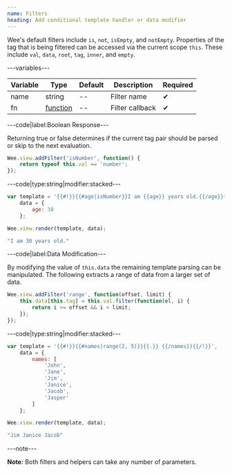 ```yaml
---
name: Filters
heading: Add conditional template handler or data modifier
---
```


Wee's default filters include `is`, `not`, `isEmpty`, and `notEmpty`. Properties of the tag that is being filtered can be accessed via the current scope `this`. These include `val`, `data`, `root`, `tag`, `inner`, and `empty`.

---variables---

| Variable | Type | Default | Description | Required |
| -- | -- | -- | -- | -- |
| name | string | -- | Filter name | ✔ |
| fn | [function](/script/#functions) | -- | Filter callback | ✔ |

---code|label:Boolean Response---

Returning true or false determines if the current tag pair should be parsed or skip to the next evaluation.

```javascript
Wee.view.addFilter('isNumber', function() {
	return typeof this.val == 'number';
});
```

---code|type:string|modifier:stacked---

```javascript
var template = '{{#!}}{{#age|isNumber}}I am {{age}} years old.{{/age}}{{/!}}',
	data = {
		age: 30
	};

Wee.view.render(template, data);
```

```javascript
"I am 30 years old."
```

---code|label:Data Modification---

By modifying the value of `this.data` the remaining template parsing can be manipulated. The following extracts a range of data from a larger set of data.

```javascript
Wee.view.addFilter('range', function(offset, limit) {
	this.data[this.tag] = this.val.filter(function(el, i) {
		return i >= offset && i < limit;
	});
});
```

---code|type:string|modifier:stacked---

```javascript
var template = '{{#!}}{{#names|range(2, 5)}}{{.}} {{/names}}{{/!}}',
	data = {
		names: [
			'John',
			'Jane',
			'Jim',
			'Janice',
			'Jacob',
			'Jasper'
		]
	};

Wee.view.render(template, data);
```

```javascript
"Jim Janice Jacob"
```

---note---

**Note:** Both filters and helpers can take any number of parameters.